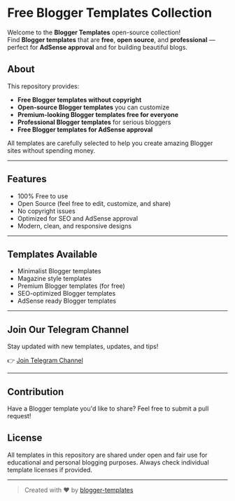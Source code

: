 # Free Blogger Templates Collection

Welcome to the **Blogger Templates** open-source collection!  
Find **Blogger templates** that are **free**, **open source**, and **professional** — perfect for **AdSense approval** and for building beautiful blogs.

## About
This repository provides:
- **Free Blogger templates without copyright**
- **Open-source Blogger templates** you can customize
- **Premium-looking Blogger templates free for everyone**
- **Professional Blogger templates** for serious bloggers
- **Free Blogger templates for AdSense approval**

All templates are carefully selected to help you create amazing Blogger sites without spending money.

---

## Features
- 100% Free to use
- Open Source (feel free to edit, customize, and share)
- No copyright issues
- Optimized for SEO and AdSense approval
- Modern, clean, and responsive designs

---

## Templates Available
- Minimalist Blogger templates
- Magazine style templates
- Premium Blogger templates (for free)
- SEO-optimized Blogger templates
- AdSense ready Blogger templates

---

## Join Our Telegram Channel
Stay updated with new templates, updates, and tips!

👉 [Join Telegram Channel]([https://t.me/Free_BloggerTemplates])

---

## Contribution
Have a Blogger template you'd like to share? Feel free to submit a pull request!

## License
All templates in this repository are shared under open and fair use for educational and personal blogging purposes. Always check individual template licenses if provided.

---
> Created with ❤️ by [blogger-templates](https://github.com/blogger-templates)
